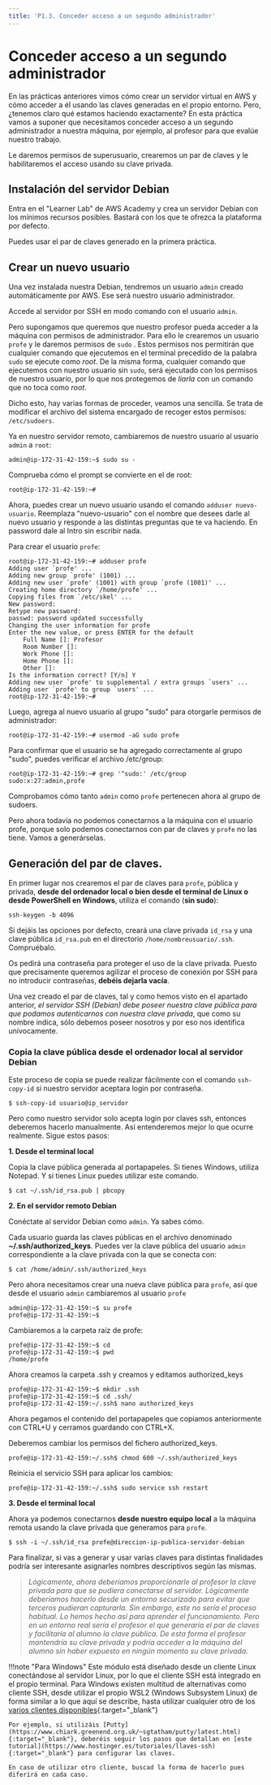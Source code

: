 ```yaml
---
title: 'P1.3. Conceder acceso a un segundo administrador'
---
```


# Conceder acceso a un segundo administrador

En las prácticas anteriores vimos cómo crear un servidor virtual en AWS y cómo acceder a él usando las claves generadas en el propio entorno. Pero, ¿tenemos claro qué estamos haciendo exactamente? En esta práctica vamos a suponer que necesitamos conceder acceso a un segundo administrador a nuestra máquina, por ejemplo, al profesor para que evalúe nuestro trabajo. 

Le daremos permisos de superusuario, crearemos un par de claves y le habilitaremos el acceso usando su clave privada.

## Instalación del servidor Debian

Entra en el "Learner Lab" de AWS Academy y crea un servidor Debian con los mínimos recursos posibles. Bastará con los que te ofrezca la plataforma por defecto.

Puedes usar el par de claves generado en la primera práctica.



## Crear un nuevo usuario

Una vez instalada nuestra Debian, tendremos un usuario `admin` creado automáticamente por AWS. Ese será nuestro usuario administrador.

Accede al servidor por SSH en modo comando con el usuario `admin`.

Pero supongamos que queremos que nuestro profesor pueda acceder a la máquina con permisos de administrador. Para ello le crearemos un usuario `profe` y le daremos permisos de `sudo` . Estos permisos nos permitirán que cualquier comando que ejecutemos en el terminal precedido de la palabra `sudo` se ejecute como *root*. De la misma forma, cualquier comando que ejecutemos con nuestro usuario sin `sudo`, será ejecutado con los permisos de nuestro usuario, por lo que nos protegemos de *liarla* con un comando que no toca como *root*.

Dicho esto, hay varias formas de proceder, veamos una sencilla. Se trata de modificar el archivo del sistema encargado de recoger estos permisos: `/etc/sudoers`. 

Ya en nuestro servidor remoto, cambiaremos de nuestro usuario al usuario `admin` a `root`:

```
admin@ip-172-31-42-159:~$ sudo su -
```

Comprueba cómo el prompt se convierte en el de root:

```
root@ip-172-31-42-159:~#
```

Ahora, puedes crear un nuevo usuario usando el comando `adduser nuevo-usuario`. Reemplaza "nuevo-usuario" con el nombre que desees darle al nuevo usuario y responde a las distintas preguntas que te va haciendo. En password dale al Intro sin escribir nada.

Para crear el usuario `profe`:

```
root@ip-172-31-42-159:~# adduser profe
Adding user `profe' ...
Adding new group `profe' (1001) ...
Adding new user `profe' (1001) with group `profe (1001)' ...
Creating home directory `/home/profe' ...
Copying files from `/etc/skel' ...
New password: 
Retype new password: 
passwd: password updated successfully
Changing the user information for profe
Enter the new value, or press ENTER for the default
	Full Name []: Profesor              
	Room Number []: 
	Work Phone []: 
	Home Phone []: 
	Other []: 
Is the information correct? [Y/n] Y
Adding new user `profe' to supplemental / extra groups `users' ...
Adding user `profe' to group `users' ...
root@ip-172-31-42-159:~# 
```

Luego, agrega al nuevo usuario al grupo "sudo" para otorgarle permisos de administrador:

```
root@ip-172-31-42-159:~# usermod -aG sudo profe
```

Para confirmar que el usuario se ha agregado correctamente al grupo "sudo", puedes verificar el archivo /etc/group:

```
root@ip-172-31-42-159:~# grep '^sudo:' /etc/group
sudo:x:27:admin,profe
```

Comprobamos cómo tanto `admin` como `profe` pertenecen ahora al grupo de sudoers.

Pero ahora todavía no podemos conectarnos a la máquina con el usuario profe, porque solo podemos conectarnos con par de claves y `profe` no las tiene. Vamos a generárselas.


## Generación del par de claves.

En primer lugar nos crearemos el par de claves para `profe`, pública y privada, **desde del ordenador local o bien desde el terminal de Linux o desde PowerShell en Windows**, utiliza el comando (**sin sudo**):

```
ssh-keygen -b 4096
```

Si dejáis las opciones por defecto, creará una clave privada `id_rsa` y una clave pública `id_rsa.pub` en el directorio `/home/nombreusuario/.ssh`. Compruébalo.

Os pedirá una contraseña para proteger el uso de la clave privada. Puesto que precisamente queremos agilizar el proceso de conexión por SSH para no introducir contraseñas, **debéis dejarla vacía**.

Una vez creado el par de claves, tal y como hemos visto en el apartado anterior, *el servidor SSH (Debian) debe poseer nuestra clave pública para que podamos autenticarnos con nuestra clave privada*, que como su nombre indica, sólo debemos poseer nosotros y por eso nos identifica unívocamente.

### Copia la clave pública desde el ordenador local al servidor Debian

Este proceso de copia se puede realizar fácilmente con el comando `ssh-copy-id` si nuestro servidor aceptara login por contraseña. 

```
$ ssh-copy-id usuario@ip_servidor
```

Pero como nuestro servidor solo acepta login por claves ssh, entonces deberemos hacerlo manualmente. Así entenderemos mejor lo que ocurre realmente. Sigue estos pasos:

**1. Desde el terminal local**

Copia la clave pública generada al portapapeles. Si tienes Windows, utiliza Notepad. Y si tienes Linux puedes utilizar este comando. 

```
$ cat ~/.ssh/id_rsa.pub | pbcopy
```

**2. En el servidor remoto Debian**

Conéctate al servidor Debian como `admin`. Ya sabes cómo.

Cada usuario guarda las claves públicas en el archivo denominado **~/.ssh/authorized_keys**. Puedes ver la clave pública del usuario `admin` correspondiente a la clave privada con la que se conecta con:

```
$ cat /home/admin/.ssh/authorized_keys
```

Pero ahora necesitamos crear una nueva clave pública para `profe`, así que desde el usuario `admin` cambiaremos al usuario `profe`

```
admin@ip-172-31-42-159:~$ su profe
profe@ip-172-31-42-159:~$
```

Cambiaremos a la carpeta raiz de profe:

```
profe@ip-172-31-42-159:~$ cd
profe@ip-172-31-42-159:~$ pwd
/home/profe
```

Ahora creamos la carpeta .ssh y creamos y editamos authorized_keys

```
profe@ip-172-31-42-159:~$ mkdir .ssh
profe@ip-172-31-42-159:~$ cd .ssh/
profe@ip-172-31-42-159:~/.ssh$ nano authorized_keys
```

Ahora pegamos el contenido del portapapeles que copiamos anteriormente con CTRL+U y cerramos guardando con CTRL+X.

Deberemos cambiar los permisos del fichero authorized_keys.

```
profe@ip-172-31-42-159:~/.ssh$ chmod 600 ~/.ssh/authorized_keys
```

Reinicia el servicio SSH para aplicar los cambios:

````
profe@ip-172-31-42-159:~/.ssh$ sudo service ssh restart 
````


**3. Desde el terminal local**

Ahora ya podemos conectarnos **desde nuestro equipo local** a la máquina remota usando la clave privada que generamos para `profe`.

```
$ ssh -i ~/.ssh/id_rsa profe@direccion-ip-publica-servidor-debian

```

Para finalizar, si vas a generar y usar varias claves para distintas finalidades podría ser interesante asignarles nombres descriptivos según las mismas.

> *Lógicamente, ahora deberíamos proporcionarle al profesor la clave privada para que se pudiera conectarse al servidor. Lógicamente deberíamos hacerlo desde un entorno securizado para evitar que terceros pudieran capturarla. Sin embargo, este no sería el proceso habitual. Lo hemos hecho así para aprender el funcionamiento. Pero en un entorno real sería el profesor el que generaría el par de claves y facilitaría al alumno la clave pública. De esta forma el profesor mantendría su clave privada y podría acceder a la máquina del alumno sin haber expuesto en ningún momento su clave privada.*


!!!note "Para Windows"
    Este módulo está diseñado desde un cliente Linux conectándose al servidor Linux, por lo que el cliente SSH está integrado en el propio terminal. Para Windows existen multitud de alternativas como cliente SSH, desde utilizar el propio WSL2 (Windows Subsystem Linux) de forma similar a lo que aquí se describe, hasta utilizar cualquier otro de los [varios clientes disponibles](https://www.redeszone.net/tutoriales/servidores/mejores-clientes-ssh-windows/){:target="_blank"}

    Por ejemplo, si utilizáis [Putty](https://www.chiark.greenend.org.uk/~sgtatham/putty/latest.html){:target="_blank"}, deberéis seguir los pasos que detallan en [este tutorial](https://www.hostinger.es/tutoriales/llaves-ssh){:target="_blank"} para configurar las claves.

    En caso de utilizar otro cliente, buscad la forma de hacerlo pues diferirá en cada caso.
